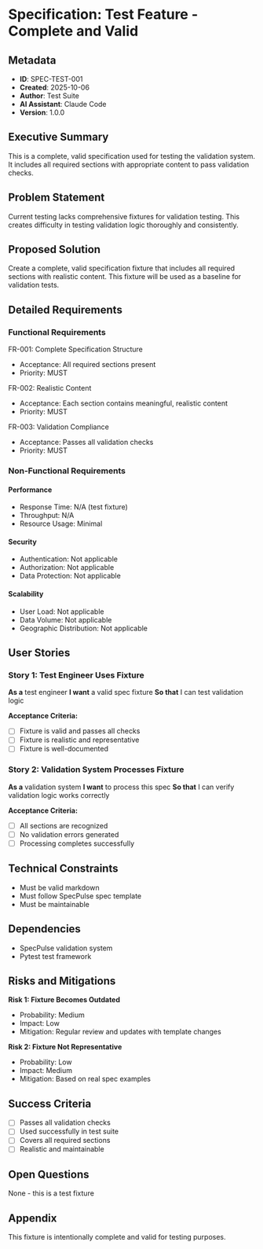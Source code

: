 # Specification: Test Feature - Complete and Valid

## Metadata
- **ID**: SPEC-TEST-001
- **Created**: 2025-10-06
- **Author**: Test Suite
- **AI Assistant**: Claude Code
- **Version**: 1.0.0

## Executive Summary
This is a complete, valid specification used for testing the validation system. It includes all required sections with appropriate content to pass validation checks.

## Problem Statement
Current testing lacks comprehensive fixtures for validation testing. This creates difficulty in testing validation logic thoroughly and consistently.

## Proposed Solution
Create a complete, valid specification fixture that includes all required sections with realistic content. This fixture will be used as a baseline for validation tests.

## Detailed Requirements

### Functional Requirements

FR-001: Complete Specification Structure
  - Acceptance: All required sections present
  - Priority: MUST

FR-002: Realistic Content
  - Acceptance: Each section contains meaningful, realistic content
  - Priority: MUST

FR-003: Validation Compliance
  - Acceptance: Passes all validation checks
  - Priority: MUST

### Non-Functional Requirements

#### Performance
- Response Time: N/A (test fixture)
- Throughput: N/A
- Resource Usage: Minimal

#### Security
- Authentication: Not applicable
- Authorization: Not applicable
- Data Protection: Not applicable

#### Scalability
- User Load: Not applicable
- Data Volume: Not applicable
- Geographic Distribution: Not applicable

## User Stories

### Story 1: Test Engineer Uses Fixture
**As a** test engineer
**I want** a valid spec fixture
**So that** I can test validation logic

**Acceptance Criteria:**
- [ ] Fixture is valid and passes all checks
- [ ] Fixture is realistic and representative
- [ ] Fixture is well-documented

### Story 2: Validation System Processes Fixture
**As a** validation system
**I want** to process this spec
**So that** I can verify validation logic works correctly

**Acceptance Criteria:**
- [ ] All sections are recognized
- [ ] No validation errors generated
- [ ] Processing completes successfully

## Technical Constraints
- Must be valid markdown
- Must follow SpecPulse spec template
- Must be maintainable

## Dependencies
- SpecPulse validation system
- Pytest test framework

## Risks and Mitigations

**Risk 1: Fixture Becomes Outdated**
- Probability: Medium
- Impact: Low
- Mitigation: Regular review and updates with template changes

**Risk 2: Fixture Not Representative**
- Probability: Low
- Impact: Medium
- Mitigation: Based on real spec examples

## Success Criteria
- [ ] Passes all validation checks
- [ ] Used successfully in test suite
- [ ] Covers all required sections
- [ ] Realistic and maintainable

## Open Questions
None - this is a test fixture

## Appendix
This fixture is intentionally complete and valid for testing purposes.
